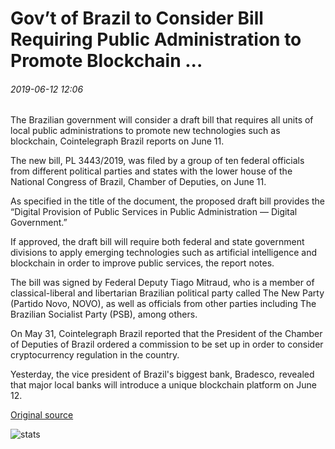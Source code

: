 # Gov’t of Brazil to Consider Bill Requiring Public Administration to Promote Blockchain ...

###### 2019-06-12 12:06

The Brazilian government will consider a draft bill that requires all units of local public administrations to promote new technologies such as blockchain, Cointelegraph Brazil reports on June 11.

The new bill, PL 3443/2019, was filed by a group of ten federal officials from different political parties and states with the lower house of the National Congress of Brazil, Chamber of Deputies, on June 11.

As specified in the title of the document, the proposed draft bill provides the “Digital Provision of Public Services in Public Administration — Digital Government.”

If approved, the draft bill will require both federal and state government divisions to apply emerging technologies such as artificial intelligence and blockchain in order to improve public services, the report notes.

The bill was signed by Federal Deputy Tiago Mitraud, who is a member of classical-liberal and libertarian Brazilian political party called The New Party (Partido Novo, NOVO), as well as officials from other parties including The Brazilian Socialist Party (PSB), among others.

On May 31, Cointelegraph Brazil reported that the President of the Chamber of Deputies of Brazil ordered a commission to be set up in order to consider cryptocurrency regulation in the country.

Yesterday, the vice president of Brazil's biggest bank, Bradesco, revealed that major local banks will introduce a unique blockchain platform on June 12.

[Original source](https://cointelegraph.com/news/govt-of-brazil-to-consider-bill-requiring-public-administration-to-promote-blockchain)

![stats](https://c.statcounter.com/11760860/0/a89fa40b/1/ "stats")